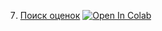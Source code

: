 7. [Поиск оценок](https://mathmechterver.github.io/stat2022/prac07/prac.html)  [![Open In Colab](https://colab.research.google.com/assets/colab-badge.svg)](https://colab.research.google.com/github/mathmechterver/stat2022/blob/master/prac07/prac.ipynb)